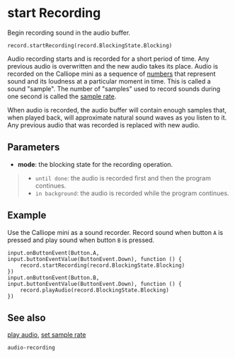 # start Recording

Begin recording sound in the audio buffer.

```sig
record.startRecording(record.BlockingState.Blocking)
```

Audio recording starts and is recorded for a short period of time. Any previous audio is overwritten and the new audio takes its place. Audio is recorded on the Calliope mini as a sequence of [numbers](/types/number) that represent sound and its loudness at a particular moment in time. This is called a sound "sample". The number of "samples" used to record sounds during one second is called the [sample rate](/reference/record/set-sample-rate).

When audio is recorded, the audio buffer will contain enough samples that, when played back, will approximate natural sound waves as you listen to it. Any previous audio that was recorded is replaced with new audio.

## Parameters

* **mode**: the blocking state for the recording operation.
>* `until done`: the audio is recorded first and then the program continues.
>* `in background`: the audio is recorded while the program continues.

## Example

Use the Calliope mini as a sound recorder. Record sound when button `A` is pressed and play sound when button `B` is pressed.

```blocks
input.onButtonEvent(Button.A, input.buttonEventValue(ButtonEvent.Down), function () {
    record.startRecording(record.BlockingState.Blocking)
})
input.onButtonEvent(Button.B, input.buttonEventValue(ButtonEvent.Down), function () {
    record.playAudio(record.BlockingState.Blocking)
})
```

## See also

[play audio](/reference/record/play-audio),
[set sample rate](/reference/record/set-sample-rate)

```package
audio-recording
```